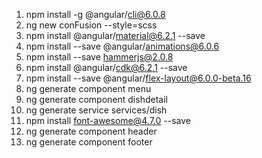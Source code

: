 1. npm install -g @angular/cli@6.0.8
2. ng new conFusion --style=scss
3. npm install @angular/material@6.2.1 --save
4. npm install --save @angular/animations@6.0.6
5. npm install --save hammerjs@2.0.8
6. npm install @angular/cdk@6.2.1 --save
7. npm install --save @angular/flex-layout@6.0.0-beta.16
8. ng generate component menu
9. ng generate component dishdetail
10. ng generate service services/dish
11. npm install font-awesome@4.7.0 --save
12. ng generate component header
13. ng generate component footer
